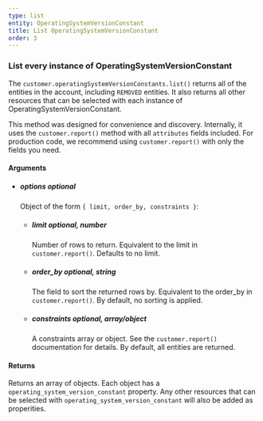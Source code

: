 ```yaml
---
type: list
entity: OperatingSystemVersionConstant 
title: List OperatingSystemVersionConstant 
order: 3
---
```


### List every instance of OperatingSystemVersionConstant 


The `customer.operatingSystemVersionConstants.list()` returns all of the entities in the account, including `REMOVED` entities. It also returns all other resources that can be selected with each instance of OperatingSystemVersionConstant.

This method was designed for convenience and discovery. Internally, it uses the `customer.report()` method with all `attributes` fields included. For production code, we recommend using `customer.report()` with only the fields you need.


#### Arguments

- ##### options *optional*
    Object of the form `{ limit, order_by, constraints }`:
    - ##### limit *optional, number*
        Number of rows to return. Equivalent to the limit in `customer.report()`. Defaults to no limit.
    - ##### order_by *optional, string*
        The field to sort the returned rows by. Equivalent to the order_by in `customer.report()`. By default, no sorting is applied.
    - ##### constraints *optional, array/object*
        A constraints array or object. See the `customer.report()` documentation for details. By default, all entities are returned.


#### Returns

Returns an array of objects.
Each object has a `operating_system_version_constant` property. Any other resources that can be selected with `operating_system_version_constant` will also be added as properities.
